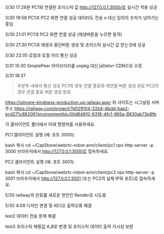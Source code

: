 3/30 17:26분 PC1와 연결된 조이스틱 값 http://127.0.0.1:3000/로 실시간 적용 성공



3/30 19:58 PC1과 PC2 화면 연결 성공 데이터도 전송 o 대신 임의의 숫자가 넘어가는 중임

3/30 21:01 PC1과 PC2 화면 연결 성공 (재생버튼을 누르면 동작)

3/30 21:30 PC1과 재생과 중단버튼 생성 및 조이스틱 실시간 값 받는것에 성공

3/30 22:05 로컬과 로컬 끼리 통신 성공

3/31 15:30 SimplePeer 라이브러리를 unpkg 대신 jsDelivr CDN으로 수정

3/31 18:37
> 우분투 내에서 통신 성공
> PC1의 경우 연결 종료와 재연결 버튼 생성 완료
> PC2의 경우 연결 종료 버튼 생성 완료


https://sincere-kindness-production.up.railway.app/
위 사이트는 시그널링 서버주소
https://railway.com/project/7e029104-22b4-4bdd-baa2-ecd271c88206?environmentId=00d64810-9316-4fc1-965a-8830ab73e8fb


각 클라이언트 폴더에서 아래 명령어를 사용하세요.

PC1 클라이언트 실행 (예: 포트 3000):

bash
복사
cd ~/CapStone/webrtc-robot-arm/client/pc1
npx http-server -p 3000
브라우저에서 http://127.0.0.1:3000로 접속하세요.

PC2 클라이언트 실행 (예: 포트 3001):

bash
복사
cd ~/CapStone/webrtc-robot-arm/client/pc2
npx http-server -p 3001
브라우저에서 http://127.0.0.1:3001 (또는 PC2의 실제 IP와 포트)로 접속하세요.


5/30
railway의 만료롤 새로운 방안인 Render로 시도중

5/30 4:09
디자인 변경 및 비디오 출력오류 해결

test2 데이터 전송 문제 해결

test3 조이스틱 매핑값 A,B로 변경 및 조이스틱 데이터 출력 가시성 보완